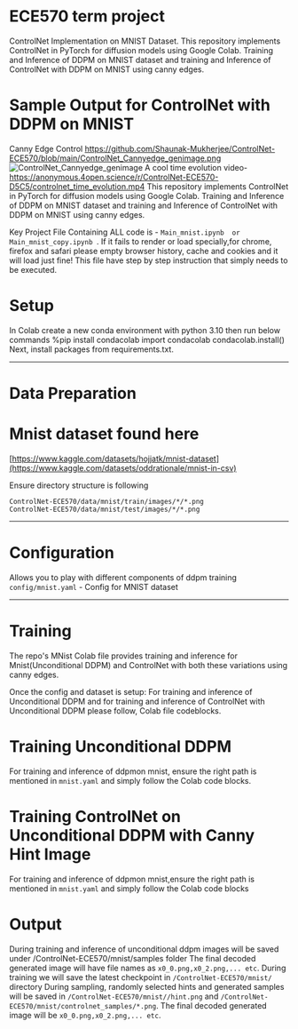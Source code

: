 # ECE570 term project

ControlNet Implementation on MNIST Dataset. This repository implements ControlNet in PyTorch for diffusion models using Google Colab. 
Training and Inference of DDPM on MNIST dataset and training and Inference of ControlNet with DDPM on MNIST using canny edges.


# Sample Output for ControlNet with DDPM on MNIST
Canny Edge Control https://github.com/Shaunak-Mukherjee/ControlNet-ECE570/blob/main/ControlNet_Cannyedge_genimage.png
![ControlNet_Cannyedge_genimage](https://github.com/user-attachments/assets/7883b187-cc46-4171-bbb5-702c49e76c8e)
A cool time evolution video- https://anonymous.4open.science/r/ControlNet-ECE570-D5C5/controlnet_time_evolution.mp4
This repository implements ControlNet in PyTorch for diffusion models using Google Colab. 
Training and Inference of DDPM on MNIST dataset and training and Inference of ControlNet with DDPM on MNIST using canny edges.

Key Project File Containing ALL code is - `Main_mnist.ipynb  or Main_mnist_copy.ipynb `. 
If it fails to render or load specially,for chrome, firefox and safari please empty browser history, cache and cookies and it will load just fine!
This file have step by step instruction that simply needs to be executed. 

# Setup
In Colab create a new conda environment with python 3.10 then run below commands
%pip install condacolab
import condacolab
condacolab.install()
Next, install packages from requirements.txt.
___  
# Data Preparation
# Mnist dataset found here 
[https://www.kaggle.com/datasets/hojjatk/mnist-dataset](https://www.kaggle.com/datasets/oddrationale/mnist-in-csv)

Ensure directory structure is following
```
ControlNet-ECE570/data/mnist/train/images/*/*.png
ControlNet-ECE570/data/mnist/test/images/*/*.png
```
---
# Configuration
 Allows you to play with different components of ddpm training
 ```config/mnist.yaml``` - Config for MNIST dataset

___  
# Training
The repo's MNist Colab file provides training and inference for Mnist(Unconditional DDPM) and ControlNet with both these variations using canny edges.

Once the config and dataset is setup:
For training and inference of Unconditional DDPM and for training and inference of ControlNet with Unconditional DDPM please follow, Colab file codeblocks.

# Training Unconditional DDPM
For training and inference of ddpmon mnist, ensure the right path is mentioned in `mnist.yaml` and simply follow the Colab code blocks.

# Training ControlNet on Unconditional DDPM with Canny Hint Image
For training and inference of ddpmon mnist,ensure the right path is mentioned in `mnist.yaml` and simply follow the Colab code blocks

# Output
During training and inference of unconditional ddpm images will be saved under /ControlNet-ECE570/mnist/samples folder
The final decoded generated image will have file names as `x0_0.png,x0_2.png,... etc`.
During training we will save the latest checkpoint in ``` /ControlNet-ECE570/mnist/ ``` directory
During sampling, randomly selected hints and generated samples will be saved in ```/ControlNet-ECE570/mnist//hint.png``` and  ```/ControlNet-ECE570/mnist/controlnet_samples/*.png```. The final decoded generated image will be `x0_0.png,x0_2.png,... etc`.


